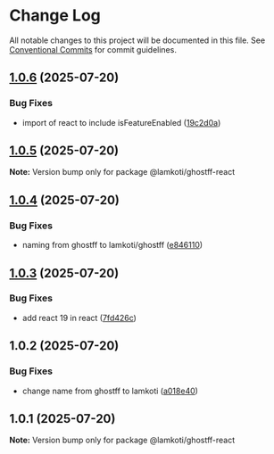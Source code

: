 # Change Log

All notable changes to this project will be documented in this file.
See [Conventional Commits](https://conventionalcommits.org) for commit guidelines.

## [1.0.6](https://github.com/RavenColEvol/ghostff/compare/@lamkoti/ghostff-react@1.0.5...@lamkoti/ghostff-react@1.0.6) (2025-07-20)


### Bug Fixes

* import of react to include isFeatureEnabled ([19c2d0a](https://github.com/RavenColEvol/ghostff/commit/19c2d0a694632ea3bf329fde637d501569966702))





## [1.0.5](https://github.com/RavenColEvol/ghostff/compare/@lamkoti/ghostff-react@1.0.4...@lamkoti/ghostff-react@1.0.5) (2025-07-20)

**Note:** Version bump only for package @lamkoti/ghostff-react





## [1.0.4](https://github.com/RavenColEvol/ghostff/compare/@lamkoti/ghostff-react@1.0.3...@lamkoti/ghostff-react@1.0.4) (2025-07-20)


### Bug Fixes

* naming from ghostff to lamkoti/ghostff ([e846110](https://github.com/RavenColEvol/ghostff/commit/e8461104bad8e6b05818d6a3c799a56cb6ee3cba))





## [1.0.3](https://github.com/RavenColEvol/ghostff/compare/@lamkoti/ghostff-react@1.0.2...@lamkoti/ghostff-react@1.0.3) (2025-07-20)


### Bug Fixes

* add react 19 in react ([7fd426c](https://github.com/RavenColEvol/ghostff/commit/7fd426c2996bed0438b01e8f43bb75bb1f37c1a2))





## 1.0.2 (2025-07-20)


### Bug Fixes

* change name from ghostff to lamkoti ([a018e40](https://github.com/RavenColEvol/ghostff/commit/a018e4020d9788519af774c72e368255a96dbbce))





## 1.0.1 (2025-07-20)

**Note:** Version bump only for package @lamkoti/ghostff-react
